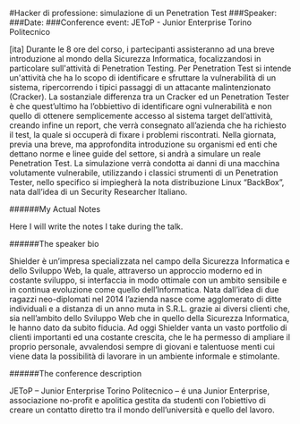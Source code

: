 #Hacker di professione: simulazione di un Penetration Test
###Speaker:
###Date:
###Conference event: JEToP - Junior Enterprise Torino Politecnico

[ita]
Durante le 8 ore del corso, i partecipanti assisteranno ad una breve introduzione al mondo della Sicurezza Informatica, focalizzandosi in particolare sull'attività di Penetration Testing.
Per Penetration Test si intende un'attività che ha lo scopo di identificare e sfruttare la vulnerabilità di un sistema, ripercorrendo i tipici passaggi di un attacante malintenzionato (Cracker).
La sostanziale differenza tra un Cracker ed un Penetration Tester è che quest’ultimo ha l’obbiettivo di identificare ogni vulnerabilità e non quello di ottenere semplicemente accesso al sistema target dell’attività, creando infine un report, che verrà consegnato all’azienda che ha richiesto il test, la quale si occuperà di fixare i problemi riscontrati.
Nella giornata, previa una breve, ma approfondita introduzione su organismi ed enti che dettano norme e linee guide del settore, si andrà a simulare un reale Penetration Test.
La simulazione verrà condotta ai danni di una macchina volutamente vulnerabile, utilizzando i classici strumenti di un Penetration Tester, nello specifico si impiegherà la nota distribuzione Linux “BackBox”, nata dall’idea di un Security Researcher Italiano.

######My Actual Notes

Here I will write the notes I take during the talk.

######The speaker bio

Shielder è un’impresa specializzata nel campo della Sicurezza Informatica e dello Sviluppo Web, la quale, attraverso un approccio moderno ed in costante sviluppo, si interfaccia in modo ottimale con un ambito sensibile e in continua evoluzione come quello dell’Informatica.
Nata dall’idea di due ragazzi neo-diplomati nel 2014 l’azienda nasce come agglomerato di ditte individuali e a distanza di un anno muta in S.R.L. grazie ai diversi clienti che, sia nell’ambito dello Sviluppo Web che in quello della Sicurezza Informatica, le hanno dato da subito fiducia.
Ad oggi Shielder vanta un vasto portfolio di clienti importanti ed una costante crescita, che le ha permesso di ampliare il proprio personale, avvalendosi sempre di giovani e talentuose menti cui viene data la possibilità di lavorare in un ambiente informale e stimolante.

######The conference description

JEToP – Junior Enterprise Torino Politecnico – é una Junior Enterprise, associazione no-profit e apolitica gestita da studenti con l’obiettivo di creare un contatto diretto tra il mondo dell’università e quello del lavoro.